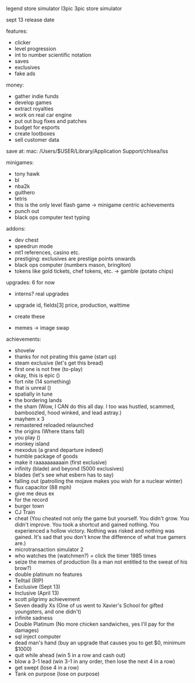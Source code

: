 legend store simulator
l3pic
3pic store simulator

sept 13 release date

features:
- clicker
- level progression
- int to number scientific notation
- saves
- exclusives
- fake ads

money:
- gather indie funds
- develop games
- extract royalties
- work on real car engine
- put out bug fixes and patches
- budget for esports
- create lootboxes
- sell customer data

save at:
mac: /Users/$USER/Library/Application Support/chlsea/lss

minigames:
- tony hawk
- bl
- nba2k
- guithero
- tetris
- this is the only level flash game -> minigame centric achievements
- punch out
- black ops computer text typing

addons:
- dev chest
- speedrun mode
- mt1 references, casino etc.
- prestiging: exclusives are prestige points onwards
- black ops computer (numbers mason, bringiton)
- tokens like gold tickets, chef tokens, etc. -> gamble (potato chips)

upgrades:
6 for now
- interns?
real upgrades
- upgrade id, fields[3] price, production, waittime
- create these

- memes -> image swap

achievements:
- shovelw
- thanks for not pirating this game (start up)
- steam exclusive (let's get this bread)
- first one is not free (to-play)
- okay, this is epic ()
- fort nite (14 something)
- that is unreal ()
- spatially in tune
- the bordering lands
- the sham (Wow, I CAN do this all day. I too was hustled, scammed, bamboozled, hood winked, and lead astray.)
- mayhem x 3
- remastered reloaded relaunched
- the origins (Where titans fall)
- you play ()
- monkey island
- mexodus (a grand departure indeed)
- humble package of goods
- make it raaaaaaaaaain (first exclusive)
- infinity (blade) and beyond (5000 exclusives)
- blades (let's see what esbern has to say)
- falling out (patrolling the mojave makes you wish for a nuclear winter)
- flux capacitor (88 mph)
- give me deus ex
- for the record
- burger town
- CJ Train
- cheat (You cheated not only the game but yourself. You didn't grow. You didn't improve. You took a shortcut and gained nothing. You experienced a hollow victory. Nothing was risked and nothing was gained. It's sad that you don't know the difference of what true gamers are.)
- microtransaction simulator 2
- who watches the (watchmen?) = click the timer 1985 times
- seize the memes of production (Is a man not entitled to the sweat of his brow?)
- double platinum no features
- Telltail (RIP)
- Exclusive (Sept 13)
- Inclusive (April 13)
- scott pilgrimy achievement
- Seven deadly Xs (One of us went to Xavier's School for gifted youngsters, and one didn't)
- infinite sadness
- Double Platinum (No more chicken sandwiches, yes I'll pay for the damages)
- sql inject computer
- dead man's hand (buy an upgrade that causes you to get $0, minimum $1000)
- quit while ahead (win 5 in a row and cash out)
- blow a 3-1 lead (win 3-1 in any order, then lose the next 4 in a row)
- get swept (lose 4 in a row)
- Tank on purpose (lose on purpose)